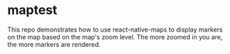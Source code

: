 # maptest

This repo demonstrates how to use react-native-maps to display markers on the map based on the map's zoom level. The more zoomed in you are, the more markers are rendered.
